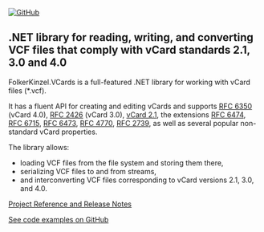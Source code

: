 [![GitHub](https://img.shields.io/github/license/FolkerKinzel/VCards)](https://github.com/FolkerKinzel/VCards/blob/master/LICENSE)

## .NET library for reading, writing, and converting VCF files that comply with vCard standards 2.1, 3.0 and 4.0
FolkerKinzel.VCards is a full-featured .NET library for working with vCard files (*.vcf).

It has a fluent API for creating and editing vCards and supports [RFC 6350](https://tools.ietf.org/html/rfc6350) (vCard 4.0), [RFC 2426](https://tools.ietf.org/html/rfc2426) (vCard 3.0), [vCard 2.1](https://web.archive.org/web/20120501162958/http://www.imc.org/pdi/vcard-21.doc), the extensions [RFC 6474](https://tools.ietf.org/html/rfc6474), [RFC 6715](https://tools.ietf.org/html/rfc6715]), [RFC 6473](https://tools.ietf.org/html/rfc6473), [RFC 4770](https://tools.ietf.org/html/rfc4770), [RFC 2739](https://tools.ietf.org/html/rfc2739), as well as several popular non-standard vCard properties.

The library allows:
* loading VCF files from the file system and storing them there,
* serializing VCF files to and from streams,
* and interconverting VCF files corresponding to vCard versions 2.1, 3.0, and 4.0.

[Project Reference and Release Notes](https://github.com/FolkerKinzel/VCards/releases/tag/v7.1.0-beta.1)

[See code examples on GitHub](https://github.com/FolkerKinzel/VCards)